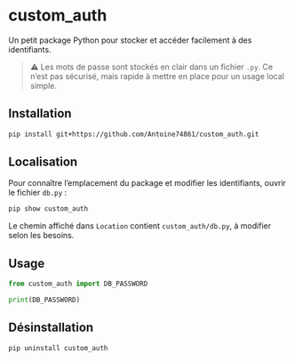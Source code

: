 # custom_auth

Un petit package Python pour stocker et accéder facilement à des identifiants.

> ⚠️ Les mots de passe sont stockés en clair dans un fichier `.py`. Ce n’est pas sécurisé, mais rapide à mettre en place pour un usage local simple.

## Installation
```bash
pip install git+https://github.com/Antoine74861/custom_auth.git
```

## Localisation
Pour connaître l’emplacement du package et modifier les identifiants, ouvrir le fichier `db.py` :
```bash
pip show custom_auth
```

Le chemin affiché dans `Location` contient `custom_auth/db.py`, à modifier selon les besoins.

## Usage
```python
from custom_auth import DB_PASSWORD

print(DB_PASSWORD)
```

## Désinstallation
```bash
pip uninstall custom_auth
```
